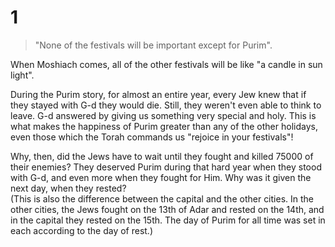 # 1

> "None of the festivals will be important except for Purim".

When Moshiach comes, all of the other festivals will be like "a candle in sun
light".

During the Purim story, for almost an entire year, every Jew knew that if they
stayed with G-d they would die. Still, they weren't even able to think to
leave. G-d answered by giving us something very special and holy. This is what
makes the happiness of Purim greater than any of the other holidays, even those
which the Torah commands us "rejoice in your festivals"!

Why, then, did the Jews have to wait until they fought and killed 75000 of
their enemies? They deserved Purim during that hard year when they stood with
G-d, and even more when they fought for Him. Why was it given the next day,
when they rested?  
(This is also the difference between the capital and the
other cities. In the other cities, the Jews fought on the 13th of Adar and
rested on the 14th, and in the capital they rested on the 15th. The day of
Purim for all time was set in each according to the day of rest.)  
